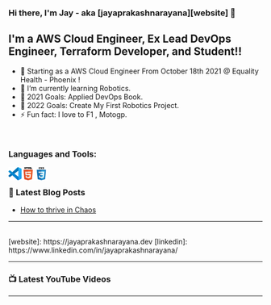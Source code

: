 ### Hi there, I'm Jay - aka [jayaprakashnarayana][website] 👋

## I'm a AWS Cloud Engineer, Ex Lead DevOps Engineer, Terraform Developer, and Student!!

- 🔭 Starting as a AWS Cloud Engineer From October 18th 2021 @ Equality Health - Phoenix !
- 🌱 I’m currently learning Robotics. 
- 🥅 2021 Goals: Applied DevOps Book.
- 🥅 2022 Goals: Create My First Robotics Project.
- ⚡ Fun fact: I love to F1 , Motogp.

<br />

### Languages and Tools:

<img align="left" alt="Visual Studio Code" width="26px" src="https://raw.githubusercontent.com/github/explore/80688e429a7d4ef2fca1e82350fe8e3517d3494d/topics/visual-studio-code/visual-studio-code.png" />
<img align="left" alt="HTML5" width="26px" src="https://raw.githubusercontent.com/github/explore/80688e429a7d4ef2fca1e82350fe8e3517d3494d/topics/html/html.png" />
<img align="left" alt="CSS3" width="26px" src="https://raw.githubusercontent.com/github/explore/80688e429a7d4ef2fca1e82350fe8e3517d3494d/topics/css/css.png" />
<br /> 

### 📕 Latest Blog Posts
<!-- BLOG-POST-LIST:START -->
- [How to thrive in Chaos ](https://jayaprakashnarayana.dev/thrive_in_chaos.html)
<!-- BLOG-POST-LIST:END -->
---
<br /> 
[website]: https://jayaprakashnarayana.dev
[linkedin]: https://www.linkedin.com/in/jayaprakashnarayana/

---
### 📺 Latest YouTube Videos

<!-- YOUTUBE:START -->
---
